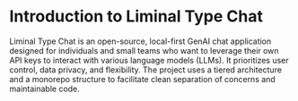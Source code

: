 # Introduction to Liminal Type Chat

Liminal Type Chat is an open-source, local-first GenAI chat application designed for individuals and small teams who want to leverage their own API keys to interact with various language models (LLMs). It prioritizes user control, data privacy, and flexibility. The project uses a tiered architecture and a monorepo structure to facilitate clean separation of concerns and maintainable code.
